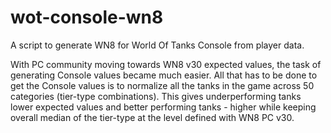 # wot-console-wn8

A script to generate WN8 for World Of Tanks Console from player data.


With PC community moving towards WN8 v30 expected values, the task of generating Console values became much easier. All that has to be done to get the Console values is to normalize all the tanks in the game across 50 categories (tier-type combinations). This gives underperforming tanks lower expected values and better performing tanks - higher while keeping overall median of the tier-type at the level defined with WN8 PC v30.
